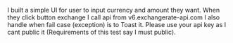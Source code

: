 I built a simple UI for user to input currency and amount they want.
When they click button exchange I call api from v6.exchangerate-api.com
I also handle when fail case (exception) is to Toast it.
Please use your api key as I cant public it (Requirements of this test say I must public).
